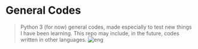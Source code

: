 # General Codes
> Python 3 (for now) general codes, made especially to test new things I have been learning. This repo may include, in the future, codes written in other languages. 
![eng](http://www.ukretailrecruitment.com/wp-content/uploads/2010/09/engineering.jpg) <br>
